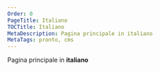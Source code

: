 ```yaml
---
Order: 0
PageTitle: Italiano
TOCTitle: Italiano
MetaDescription: Pagina principale in italiano
MetaTags: pronto, cms
---
```


Pagina principale in **italiano**
